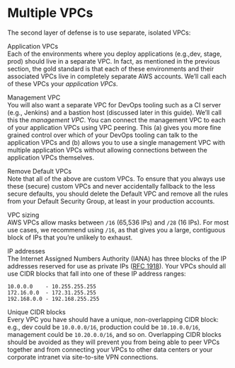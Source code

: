 # Multiple VPCs

The second layer of defense is to use separate, isolated VPCs:

Application VPCs  
Each of the environments where you deploy applications (e.g.,dev, stage, prod) should live in a separate VPC. In
fact, as mentioned in the previous section, the gold standard is that each of these environments and their associated
VPCs live in completely separate AWS accounts. We’ll call each of these VPCs your _application VPCs_.

Management VPC  
You will also want a separate VPC for DevOps tooling such as a CI server (e.g., Jenkins) and a bastion host
(discussed later in this guide). We’ll call this the _management VPC_. You can connect the management VPC to each of
your application VPCs using VPC peering. This (a) gives you more fine grained control over which of your DevOps
tooling can talk to the application VPCs and (b) allows you to use a single management VPC with multiple application
VPCs without allowing connections between the application VPCs themselves.

Remove Default VPCs  
Note that all of the above are custom VPCs. To ensure that you always use these (secure) custom VPCs and never
accidentally fallback to the less secure defaults, you should delete the Default VPC and remove all the rules from
your Default Security Group, at least in your production accounts.

VPC sizing  
AWS VPCs allow masks between `/16` (65,536 IPs) and `/28` (16 IPs). For most use cases, we recommend using `/16`, as
that gives you a large, contiguous block of IPs that you’re unlikely to exhaust.

IP addresses  
The Internet Assigned Numbers Authority (IANA) has three blocks of the IP addresses reserved for use as
private IPs ([RFC 1918](http://www.faqs.org/rfcs/rfc1918.html)). Your VPCs should all use CIDR blocks that fall into
one of these IP address ranges:

    10.0.0.0    - 10.255.255.255
    172.16.0.0  - 172.31.255.255
    192.168.0.0 - 192.168.255.255

Unique CIDR blocks  
Every VPC you have should have a unique, non-overlapping CIDR block: e.g., dev could be `10.0.0.0/16`, production
could be `10.10.0.0/16`, management could be `10.20.0.0/16`, and so on. Overlapping CIDR blocks should be avoided as
they will prevent you from being able to peer VPCs together and from connecting your VPCs to other data centers or
your corporate intranet via site-to-site VPN connections.



<!-- ##DOCS-SOURCER-START
{"sourcePlugin":"Service Catalog Reference","hash":"9eac5b1014ad13adc1cba43ee162fc64"}
##DOCS-SOURCER-END -->

